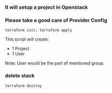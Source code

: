 ### It will setup a project in Openstack ###
### Please take a good care of Provider Config ###

```
terraform init; terraform apply
```

This script will create:
-   1 Project
-   1 User

Note: User would be the part of mentioned group.

### delete stack

```
terraform destroy
```
